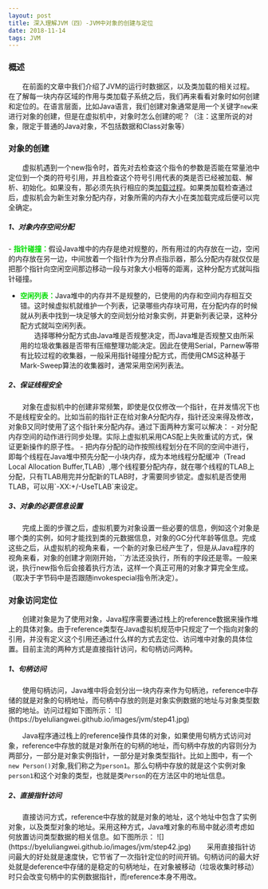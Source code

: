 ```yaml
---
layout: post
title: 深入理解JVM（四）-JVM中对象的创建与定位
date: 2018-11-14
tags: JVM
---
```

### 概述
&emsp;&emsp;在前面的文章中我们介绍了JVM的运行时数据区，以及类加载的相关过程。在了解每一块内存区域的作用与类加载子系统之后，我们再来看看对象时如何创建和定位的。在语言层面，比如Java语言，我们创建对象通常是用一个关键字`new`来进行对象的创建，但是在虚拟机中，对象时怎么创建的呢？（注：这里所说的对象，限定于普通的Java对象，不包括数据和Class对象等）  
### 对象的创建
&emsp;&emsp;虚拟机遇到一个new指令时，首先对去检查这个指令的参数是否能在常量池中定位到一个类的符号引用，并且检查这个符号引用代表的类是否已经被加载、解析、初始化。如果没有，那必须先执行相应的类[加载过程](https://byeluliangwei.github.io/2018/08/%E6%B7%B1%E5%85%A5%E7%90%86%E8%A7%A3JVM-%E4%BA%8C-%E7%B1%BB%E5%8A%A0%E8%BD%BD%E5%AD%90%E7%B3%BB%E7%BB%9F/)。如果类加载检查通过后，虚拟机会为新生对象分配内存，对象所需的内存大小在类加载完成后便可以完全确定。  
<h5>1、对象内存空间分配</h5>
- <font color="#00dd00"><b>指针碰撞：</b></font>假设Java堆中的内存是绝对规整的，所有用过的内存放在一边，空闲的内存放在另一边，中间放着一个指针作为分界点指示器，那么分配内存就仅仅是把那个指针向空闲空间那边移动一段与对象大小相等的距离，这种分配方式就叫指针碰撞。  

- <font color="#00dd00"><b>空闲列表：</b></font>Java堆中的内存并不是规整的，已使用的内存和空间内存相互交错。这时候虚拟机就维护一个列表，记录哪些内存块可用，在分配内存的时候就从列表中找到一块足够大的空间划分给对象实例，并更新列表记录，这种分配方式就叫空闲列表。  
&emsp;&emsp;选择哪种分配方式由Java堆是否规整决定，而Java堆是否规整又由所采用的垃圾收集器是否带有压缩整理功能决定。因此在使用Serial，Parnew等带有比较过程的收集器，一般采用指针碰撞分配方式，而使用CMS这种基于Mark-Sweep算法的收集器时，通常采用空闲列表法。  

<h5>2、保证线程安全</h5>  
&emsp;&emsp;对象在虚拟机中的创建非常频繁，即使是仅仅修改一个指针，在并发情况下也不是线程安全的。比如当前的指针正在给对象A分配内存，指针还没来得及修改，对象B又同时使用了这个指针来分配内存。通过下面两种方案可以解决：
- 对分配内存空间的动作进行同步处理。实际上虚拟机采用CAS配上失败重试的方式，保证更新操作的原子性。
- 把内存分配的动作按照线程划分在不同的空间中进行，即每个线程在Java堆中预先分配一小块内存，成为本地线程分配缓冲（Tread Local Allocation Buffer,TLAB）,哪个线程要分配内存，就在哪个线程的TLAB上分配，只有TLAB用完并分配新的TLAB时，才需要同步锁定。虚拟机是否使用TLAB，可以用`-XX:+/-UseTLAB`来设定。  

<h5>3、对象的必要信息设置</h5>  
&emsp;&emsp;完成上面的步骤之后，虚拟机要为对象设置一些必要的信息，例如这个对象是哪个类的实例，如何才能找到类的元数据信息，对象的GC分代年龄等信息。完成这些之后，从虚拟机的视角来看，一个新的对象已经产生了，但是从Java程序的视角来看，对象的创建才刚刚开始，`<init>`方法还没执行，所有的字段还是零。一般来说，执行new指令后会接着执行<init>方法，这样一个真正可用的对象才算完全生成。（取决于字节码中是否跟随invokespecial指令所决定）。  

<h3>对象访问定位</h3>
&emsp;&emsp;创建对象是为了使用对象，Java程序需要通过栈上的reference数据来操作堆上的具体对象。由于reference类型在Java虚拟机规范中只规定了一个指向对象的引用，并没有定义这个引用还通过什么样的方式去定位、访问堆中对象的具体位置。目前主流的两种方式是直接指针访问，和句柄访问两种。
<h5>1、句柄访问</h5>  
&emsp;&emsp;使用句柄访问，Java堆中将会划分出一块内存来作为句柄池，reference中存储的就是对象的句柄地址，而句柄中存放的则是对象实例数据的地址与对象类型数据的地址。访问过程如下图所示：  
![](https://byeluliangwei.github.io/images/jvm/step41.jpg)   

&emsp;&emsp;Java程序通过栈上的reference操作具体的对象，如果使用句柄方式访问对象，reference中存放的就是对象所在的句柄的地址，而句柄中存放的内容则分为两部分，一部分是对象实例指针，一部分是对象类型指针。比如上图中，有一个`new Person()`对象,我们称之为`person1`。那么句柄中存放的就是这个实例对象`person1`和这个对象的类型，也就是类`Person`的在方法区中的地址信息。
<h5>2、直接指针访问</h5>
&emsp;&emsp;直接访问方式，reference中存放的就是对象的地址，这个地址中包含了实例对象，以及类型对象的地址。采用这种方式，Java堆对象的布局中就必须考虑如何放置访问类型数据的相关信息。如下图所示：
![](https://byeluliangwei.github.io/images/jvm/step42.jpg)  
&emsp;&emsp;采用直接指针访问最大的好处就是速度快，它节省了一次指针定位的时间开销。句柄访问的最大好处就是deference中存储的是稳定的句柄地址，在对象被移动（垃圾收集时移动）时只会改变句柄中的实例数据指针，而reference本身不用改。
